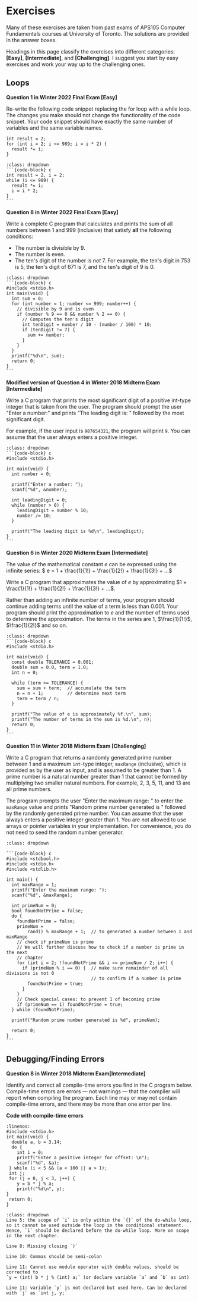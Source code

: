 # Exercises

Many of these exercises are taken from past exams of APS105 Computer Fundamentals courses at University of Toronto. The solutions are provided in the answer boxes.

Headings in this page classify the exercises into different categories: **[Easy]**, **[Intermediate]**, and **[Challenging]**. I suggest you start by easy exercises and work your way up to the challenging ones.

## Loops

**Question 1 in Winter 2022 Final Exam [Easy]**

Re-write the following code snippet replacing the for loop with a while loop. The changes you make should not change the functionality of the code snippet. Your code snippet should have exactly the same number of variables and the same variable names. 

```{code-block} c
int result = 2;
for (int i = 2; i <= 989; i = i * 2) {
  result *= i;
}
```

````{admonition} Answer
:class: dropdown
```{code-block} c
int result = 2, i = 2;
while (i <= 989) {
  result *= i;
  i = i * 2;
}
```
````

**Question 8 in Winter 2022 Final Exam [Easy]**

Write a complete C program that calculates and prints the sum of all numbers between $1$ and $999$ (inclusive) that satisfy **all** the following conditions:

* The number is divisible by $9$.
* The number is even.
* The ten's digit of the number is *not* $7$. For example, the ten's digit in $753$ is $5$, the ten's digit of $671$ is $7$, and the ten's digit of $9$ is $0$.

````{admonition} Answer
:class: dropdown
```{code-block} c
#include <stdio.h>
int main(void) {
  int sum = 0;
  for (int number = 1; number <= 999; number++) {
    // divisible by 9 and is even
    if (number % 9 == 0 && number % 2 == 0) {
      // Computes the ten's digit
      int tenDigit = number / 10 - (number / 100) * 10;
      if (tenDigit != 7) {
        sum += number;
      }
    }
  }
  printf("%d\n", sum);
  return 0;
}
```
````


**Modified version of Question 4 in Winter 2018 Midterm Exam [Intermediate]**

Write a C program that prints the most significant digit of a positive int-type integer that is taken from the user. The program should prompt the user "Enter a number:" and prints "The leading digit is: " followed by the most significant digit. 

For example, if the user input is `987654321`, the program will print `9`. You can assume that the user always enters a positive integer.


````{admonition} Answer
:class: dropdown
```{code-block} c
#include <stdio.h>

int main(void) {
  int number = 0;

  printf("Enter a number: ");
  scanf("%d", &number);

  int leadingDigit = 0;
  while (number > 0) {
    leadingDigit = number % 10;
    number /= 10;
  }

  printf("The leading digit is %d\n", leadingDigit);
}
```
````

**Question 6 in Winter 2020 Midterm Exam [Intermediate]**

The value of the mathematical constant $e$ can be expressed using the infinite series:
$ e = 1 + \frac{1}{1!} + \frac{1}{2!} + \frac{1}{3!} + ...$

Write a C program that approximates the value of $e$ by approximating $1 + \frac{1}{1!} + \frac{1}{2!} + \frac{1}{3!} + ...$.

Rather than adding an infinite number of terms, your program should continue adding terms until the value of a term is less than $0.001$. Your program should print the approximation to $e$ and the number of terms used to determine the approximation. The terms in the series are $1$, $\frac{1}{1!}$, $\frac{1}{2!}$ and so on.

````{admonition} Answer
:class: dropdown
```{code-block} c
#include <stdio.h>

int main(void) {
  const double TOLERANCE = 0.001;
  double sum = 0.0, term = 1.0;
  int n = 0;

  while (term >= TOLERANCE) {
    sum = sum + term;  // accumulate the term
    n = n + 1;         // determine next term
    term = term / n;
  }

  printf("The value of e is approximately %f.\n", sum);
  printf("The number of terms in the sum is %d.\n", n);
  return 0;
}
```
````

**Question 11 in Winter 2018 Midterm Exam [Challenging]**

Write a C program that returns a randomly generated prime number between $1$ and a maximum `int`-type integer, `maxRange` (inclusive), which is provided as
by the user as input, and is assumed to be greater than $1$. A prime number is a natural number greater than 1 that cannot be formed by multiplying two smaller natural numbers. For example, $2$, $3$, $5$, $11$, and $13$ are all prime numbers.

The program prompts the user "Enter the maximum range: " to enter the `maxRange` value and prints "Random prime number generated is " followed by the randomly generated prime number. You can assume that the user always enters a positive integer greater than $1$. You are not allowed to use arrays or pointer variables in your implementation. For convenience, you do not need to seed the random number generator.

````{admonition} Answer
:class: dropdown

```{code-block} c
#include <stdbool.h>
#include <stdio.h>
#include <stdlib.h>

int main() {
  int maxRange = 1;
  printf("Enter the maximum range: ");
  scanf("%d", &maxRange);

  int primeNum = 0;
  bool foundNotPrime = false;
  do {
    foundNotPrime = false;
    primeNum =
        rand() % maxRange + 1;  // to generated a number between 1 and maxRange
    // check if primeNum is prime
    // We will further discuss how to check if a number is prime in the next
    // chapter
    for (int i = 2; !foundNotPrime && i <= primeNum / 2; i++) {
      if (primeNum % i == 0) {  // make sure remainder of all divisions is not 0
                                // to confirm if a number is prime
        foundNotPrime = true;
      }
    }
    // Check special cases: to prevent 1 of becoming prime
    if (primeNum == 1) foundNotPrime = true;
  } while (foundNotPrime);

  printf("Random prime number generated is %d", primeNum);

  return 0;
}
```

````



## Debugging/Finding Errors

**Question 8 in Winter 2018 Midterm Exam[Intermediate]**

Identify and correct all compile-time errors you find in the C program below. Compile-time errors are errors — not warnings — that the compiler will report when compiling the program. Each line may or may not contain compile-time errors, and there may be more than one error per line.

**Code with compile-time errors**
```{code-block} c
:linenos:
#include <stdio.h>
int main(void) {
  double a, b = 3.14;
  do {
    int i = 0;
    printf("Enter a positive integer for offset: \n");
    scanf("%d", &a);
 } while (i < 5 && (a < 100 || a > 1);
 int j;
 for (j = 0, j < 3, j++) {
    y = b * j % a;
    printf("%d\n", y);
}
 return 0;
}
```


````{admonition} Answer
:class: dropdown
Line 5: the scope of `i` is only within the `{}` of the do-while loop, so it cannot be used outside the loop in the conditional statement. Hence, `i` should be declared before the do-while loop. More on scope in the next chapter.

Line 8: Missing closing `)`

Line 10: Commas should be semi-colon

Line 11: Cannot use modulo operator with double values, should be corrected to
`y = (int) b * j % (int) a;` (or declare variable `a` and `b` as int)

Line 11: variable `y` is not declared but used here. Can be declared with `j` as `int j, y;`

````